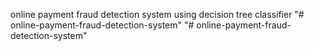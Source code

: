 online payment fraud detection system
using decision tree classifier
"# online-payment-fraud-detection-system" 
"# online-payment-fraud-detection-system" 
